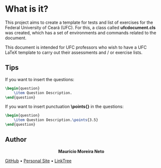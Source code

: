 # What is it?

This project aims to create a template for tests and list of exercises for the Federal University of Ceará (UFC). For this, a class called **ufcdocument.cls** was created, which has a set of environments and commands related to the document.

This document is intended for UFC professors who wish to have a UFC LaTeX template to carry out their assessments and / or exercise lists.

## Tips

If you want to insert the questions:
```tex
\begin{question}
    \item Question Description.
\end{question}
```

If you want to insert punctuation **\points{}** in the questions:
```tex
\begin{question}
    \item Question Description.\points{3.5}
\end{question}
```

## Author
<center><b>Maurício Moreira Neto</b></center>
<p align="left">
    <a href="https://github.com/maumneto">GitHub</a> • 
    <a href="https://maumneto.github.io/mauriciomoreira/">Personal Site</a> • 
    <a href="https://linktr.ee/maumneto">LinkTree</a>
</p>